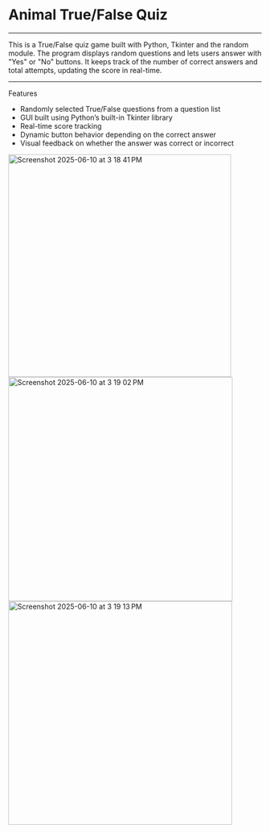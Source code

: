 # Animal True/False Quiz
____________________________________

This is a True/False quiz game built with Python, Tkinter and the random module. The program displays random questions and lets users answer with "Yes" or "No" buttons. It keeps track of the number of correct answers and total attempts, updating the score in real-time. 

________

Features 

* Randomly selected True/False questions from a question list
* GUI built using Python’s built-in Tkinter library
* Real-time score tracking
* Dynamic button behavior depending on the correct answer
* Visual feedback on whether the answer was correct or incorrect


<img width="443" alt="Screenshot 2025-06-10 at 3 18 41 PM" src="https://github.com/user-attachments/assets/cf540191-8952-48c0-8057-dc4a3eef4885" />


<img width="446" alt="Screenshot 2025-06-10 at 3 19 02 PM" src="https://github.com/user-attachments/assets/18cf2b13-3652-4f0c-92dd-9ceeac4eb20c" />


<img width="445" alt="Screenshot 2025-06-10 at 3 19 13 PM" src="https://github.com/user-attachments/assets/5fbe9c7a-5455-492d-929b-d1db1818f274" />
